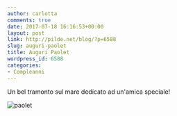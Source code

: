 ```yaml
---
author: carlotta
comments: true
date: 2017-07-18 16:16:53+00:00
layout: post
link: http://pilde.net/blog/?p=6588
slug: auguri-paolet
title: Auguri Paolet
wordpress_id: 6588
categories:
- Compleanni
---
```


Un bel tramonto sul mare dedicato ad un'amica speciale!

![paolet]({{baseurl}}/uploads/2017/07/paolet.png)



